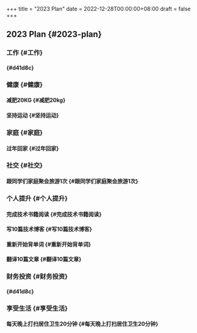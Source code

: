 +++
title = "2023 Plan"
date = 2022-12-28T00:00:00+08:00
draft = false
+++

## 2023 Plan {#2023-plan}


### 工作 {#工作}


####  {#d41d8c}


### 健康 {#健康}


#### 减肥20KG {#减肥20kg}


#### 坚持运动 {#坚持运动}


### 家庭 {#家庭}


#### 过年回家 {#过年回家}


### 社交 {#社交}


#### 跟同学们家庭聚会旅游1次 {#跟同学们家庭聚会旅游1次}


### 个人提升 {#个人提升}


#### 完成技术书籍阅读 {#完成技术书籍阅读}


#### 写10篇技术博客 {#写10篇技术博客}


#### 重新开始背单词 {#重新开始背单词}


#### 翻译10篇文章 {#翻译10篇文章}


### 财务投资 {#财务投资}


####  {#d41d8c}


### 享受生活 {#享受生活}


#### 每天晚上打扫居住卫生20分钟 {#每天晚上打扫居住卫生20分钟}
